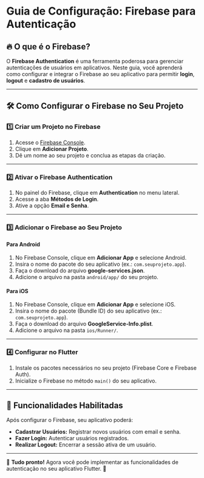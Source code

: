 # Guia de Configuração: Firebase para Autenticação

## 🔥 O que é o Firebase?

O **Firebase Authentication** é uma ferramenta poderosa para gerenciar autenticações de usuários em aplicativos. Neste guia, você aprenderá como configurar e integrar o Firebase ao seu aplicativo para permitir **login**, **logout** e **cadastro de usuários**.

---

## 🛠️ Como Configurar o Firebase no Seu Projeto

### 1️⃣ **Criar um Projeto no Firebase**

1. Acesse o [Firebase Console](https://console.firebase.google.com/).
2. Clique em **Adicionar Projeto**.
3. Dê um nome ao seu projeto e conclua as etapas da criação.

---

### 2️⃣ **Ativar o Firebase Authentication**

1. No painel do Firebase, clique em **Authentication** no menu lateral.
2. Acesse a aba **Métodos de Login**.
3. Ative a opção **Email e Senha**.

---

### 3️⃣ **Adicionar o Firebase ao Seu Projeto**

#### **Para Android**
1. No Firebase Console, clique em **Adicionar App** e selecione Android.
2. Insira o nome do pacote do seu aplicativo (ex.: `com.seuprojeto.app`).
3. Faça o download do arquivo **google-services.json**.
4. Adicione o arquivo na pasta `android/app/` do seu projeto.

#### **Para iOS**
1. No Firebase Console, clique em **Adicionar App** e selecione iOS.
2. Insira o nome do pacote (Bundle ID) do seu aplicativo (ex.: `com.seuprojeto.app`).
3. Faça o download do arquivo **GoogleService-Info.plist**.
4. Adicione o arquivo na pasta `ios/Runner/`.

---

### 4️⃣ **Configurar no Flutter**

1. Instale os pacotes necessários no seu projeto (Firebase Core e Firebase Auth).
2. Inicialize o Firebase no método `main()` do seu aplicativo.

---

## 🌟 Funcionalidades Habilitadas

Após configurar o Firebase, seu aplicativo poderá:

- **Cadastrar Usuários:** Registrar novos usuários com email e senha.
- **Fazer Login:** Autenticar usuários registrados.
- **Realizar Logout:** Encerrar a sessão ativa de um usuário.

---

🎉 **Tudo pronto!** Agora você pode implementar as funcionalidades de autenticação no seu aplicativo Flutter. 🚀
